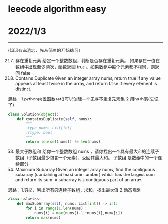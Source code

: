 # leecode  algorithm easy 
# 2022/1/3

---

(知识有点遗忘，先从简单的开始练习）

217. 存在重复元素
给定一个整数数组，判断是否存在重复元素。
如果存在一值在数组中出现至少两次，函数返回 true 。如果数组中每个元素都不相同，则返回 false 。
217. Contains Duplicate
Given an integer array nums, return true if any value appears at least twice in the array, and return false if every element is distinct.

思路：1.python内置函数set()可以创建一个无序不重复元素集
2.用hash表(忘记了）
```python
class Solution(object):
    def containsDuplicate(self, nums):
        """
        :type nums: List[int]
        :rtype: bool
        """
        return len(set(nums)) != len(nums)
```        
        
53. 最大子数组和
给你一个整数数组 nums ，请你找出一个具有最大和的连续子数组（子数组最少包含一个元素），返回其最大和。
子数组 是数组中的一个连续部分        
53. Maximum Subarray
Given an integer array nums, find the contiguous subarray (containing at least one number) which has the largest sum and return its sum.
A subarray is a contiguous part of an array.

思路：1.穷举，列出所有的连续子数组，求和，找出最大值
2.动态规划
```python
class Solution:
    def maxSubArray(self, nums: List[int]) -> int:
        for i in range(1,len(nums)):
            nums[i] = max(nums[i-1]+nums[i],nums[i])
        return max(nums)

